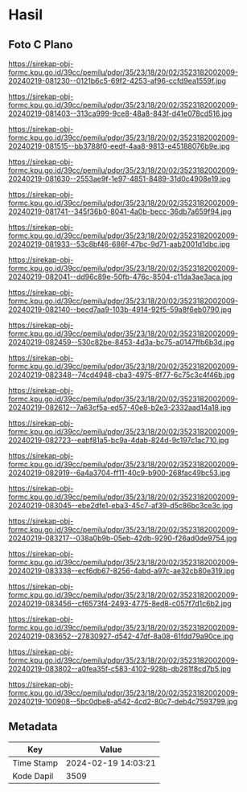 # Hasil

## Foto C Plano

https://sirekap-obj-formc.kpu.go.id/39cc/pemilu/pdpr/35/23/18/20/02/3523182002009-20240219-081230--0121b6c5-69f2-4253-af96-ccfd9ea1559f.jpg

https://sirekap-obj-formc.kpu.go.id/39cc/pemilu/pdpr/35/23/18/20/02/3523182002009-20240219-081403--313ca999-9ce8-48a8-843f-d41e078cd516.jpg

https://sirekap-obj-formc.kpu.go.id/39cc/pemilu/pdpr/35/23/18/20/02/3523182002009-20240219-081515--bb3788f0-eedf-4aa8-9813-e45188076b9e.jpg

https://sirekap-obj-formc.kpu.go.id/39cc/pemilu/pdpr/35/23/18/20/02/3523182002009-20240219-081630--2553ae9f-1e97-4851-8489-31d0c4908e19.jpg

https://sirekap-obj-formc.kpu.go.id/39cc/pemilu/pdpr/35/23/18/20/02/3523182002009-20240219-081741--345f36b0-8041-4a0b-becc-36db7a659f94.jpg

https://sirekap-obj-formc.kpu.go.id/39cc/pemilu/pdpr/35/23/18/20/02/3523182002009-20240219-081933--53c8bf46-686f-47bc-9d71-aab2001d1dbc.jpg

https://sirekap-obj-formc.kpu.go.id/39cc/pemilu/pdpr/35/23/18/20/02/3523182002009-20240219-082041--dd96c89e-50fb-476c-8504-c11da3ae3aca.jpg

https://sirekap-obj-formc.kpu.go.id/39cc/pemilu/pdpr/35/23/18/20/02/3523182002009-20240219-082140--becd7aa9-103b-4914-92f5-59a8f6eb0790.jpg

https://sirekap-obj-formc.kpu.go.id/39cc/pemilu/pdpr/35/23/18/20/02/3523182002009-20240219-082459--530c82be-8453-4d3a-bc75-a0147ffb6b3d.jpg

https://sirekap-obj-formc.kpu.go.id/39cc/pemilu/pdpr/35/23/18/20/02/3523182002009-20240219-082348--74cd4948-cba3-4975-8f77-6c75c3c4f46b.jpg

https://sirekap-obj-formc.kpu.go.id/39cc/pemilu/pdpr/35/23/18/20/02/3523182002009-20240219-082612--7a63cf5a-ed57-40e8-b2e3-2332aad14a18.jpg

https://sirekap-obj-formc.kpu.go.id/39cc/pemilu/pdpr/35/23/18/20/02/3523182002009-20240219-082723--eabf81a5-bc9a-4dab-824d-9c197c1ac710.jpg

https://sirekap-obj-formc.kpu.go.id/39cc/pemilu/pdpr/35/23/18/20/02/3523182002009-20240219-082919--6a4a3704-ff11-40c9-b900-268fac49bc53.jpg

https://sirekap-obj-formc.kpu.go.id/39cc/pemilu/pdpr/35/23/18/20/02/3523182002009-20240219-083045--ebe2dfe1-eba3-45c7-af39-d5c86bc3ce3c.jpg

https://sirekap-obj-formc.kpu.go.id/39cc/pemilu/pdpr/35/23/18/20/02/3523182002009-20240219-083217--038a0b9b-05eb-42db-9290-f26ad0de9754.jpg

https://sirekap-obj-formc.kpu.go.id/39cc/pemilu/pdpr/35/23/18/20/02/3523182002009-20240219-083338--ecf6db67-8256-4abd-a97c-ae32cb80e319.jpg

https://sirekap-obj-formc.kpu.go.id/39cc/pemilu/pdpr/35/23/18/20/02/3523182002009-20240219-083456--cf6573f4-2493-4775-8ed8-c057f7d1c6b2.jpg

https://sirekap-obj-formc.kpu.go.id/39cc/pemilu/pdpr/35/23/18/20/02/3523182002009-20240219-083652--27830927-d542-47df-8a08-61fdd79a90ce.jpg

https://sirekap-obj-formc.kpu.go.id/39cc/pemilu/pdpr/35/23/18/20/02/3523182002009-20240219-083802--a0fea35f-c583-4102-928b-db281f8cd7b5.jpg

https://sirekap-obj-formc.kpu.go.id/39cc/pemilu/pdpr/35/23/18/20/02/3523182002009-20240219-100908--5bc0dbe8-a542-4cd2-80c7-deb4c7593799.jpg


## Metadata

| Key        | Value               |
| ---------- | ------------------- |
| Time Stamp | 2024-02-19 14:03:21 |
| Kode Dapil | 3509                |



